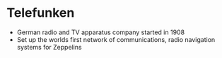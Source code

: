 # Telefunken

- German radio and TV apparatus company started in 1908
- Set up the worlds first network of communications, radio navigation systems for Zeppelins
